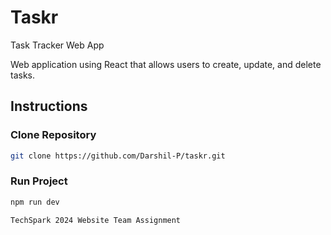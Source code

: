 # Taskr

Task Tracker Web App

Web application using React that allows users to create, update, and delete tasks.

## Instructions

### Clone Repository

```sh
git clone https://github.com/Darshil-P/taskr.git
```

### Run Project

```sh
npm run dev
```

`TechSpark 2024 Website Team Assignment`
